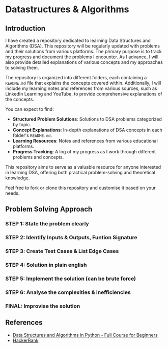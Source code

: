 # Datastructures & Algorithms

## Introduction

I have created a repository dedicated to learning Data Structures and Algorithms (DSA). This repository will be regularly updated with problems and their solutions from various platforms. The primary purpose is to track my progress and document the problems I encounter. As I advance, I will also provide detailed explanations of various concepts and my approaches to solving them.

The repository is organized into different folders, each containing a `README.md` file that explains the concepts covered within. Additionally, I will include my learning notes and references from various sources, such as LinkedIn Learning and YouTube, to provide comprehensive explanations of the concepts.

You can expect to find:

- **Structured Problem Solutions**: Solutions to DSA problems categorized by topic.
- **Concept Explanations**: In-depth explanations of DSA concepts in each folder's `README.md`.
- **Learning Resources**: Notes and references from various educational platforms.
- **Progress Tracking**: A log of my progress as I work through different problems and concepts.

This repository aims to serve as a valuable resource for anyone interested in learning DSA, offering both practical problem-solving and theoretical knowledge.

Feel free to fork or clone this repository and customise it based on your needs.

## Problem Solving Approach
### STEP 1: State the problem clearly

### STEP 2: Identify Inputs & Outputs, Funtion Signature  

### STEP 3: Create Test Cases & List Edge Cases

### STEP 4: Solution in plain english

### STEP 5: Implement the solution (can be brute force)

### STEP 6: Analyse the complexities & inefficiencies

### FINAL: Improvise the solution

## References
- [Data Structures and Algorithms in Python - Full Course for Beginners](https://youtu.be/pkYVOmU3MgA?si=Yt911XLr-p0VUXkV)
- [HackerRank](https://www.hackerrank.com/)
<!-- - []()  -->
